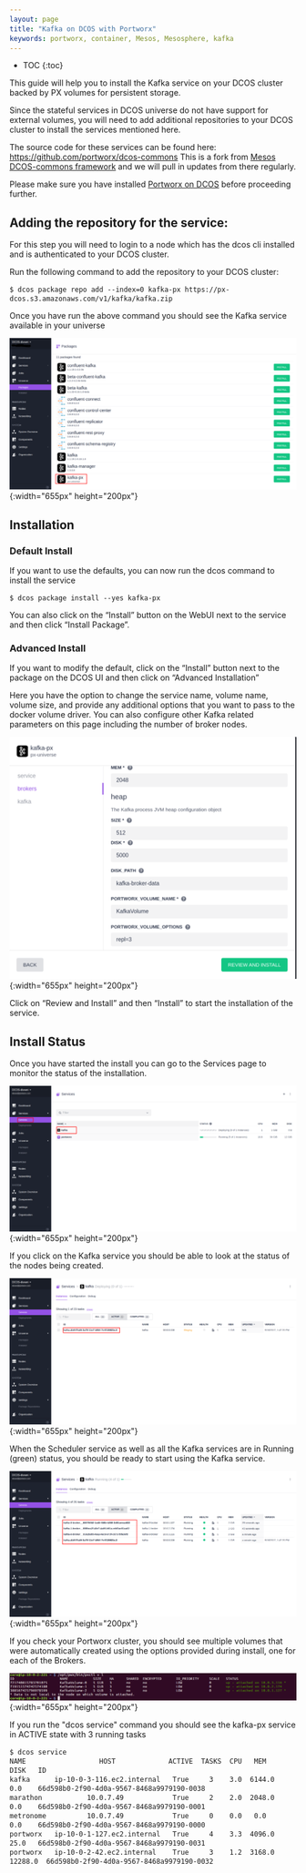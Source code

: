 ```yaml
---
layout: page
title: "Kafka on DCOS with Portworx"
keywords: portworx, container, Mesos, Mesosphere, kafka
---
```


* TOC
{:toc}

This guide will help you to install the Kafka service on your DCOS cluster backed by PX volumes for persistent storage.

Since the stateful services in DCOS universe do not have support for external volumes, you will need to add additional
repositories to your DCOS cluster to install the services mentioned here. 

The source code for these services can be found here: https://github.com/portworx/dcos-commons
This is a fork from [Mesos DCOS-commons framework](https://github.com/mesosphere/dcos-commons) and we will pull in updates from there regularly.

Please make sure you have installed [Portworx on DCOS](/scheduler/mesosphere-dcos/install.html) before proceeding further.

## Adding the repository for the service:

For this step you will need to login to a node which has the dcos cli installed and is authenticated to your DCOS cluster.

Run the following command to add the repository to your DCOS cluster:

```
$ dcos package repo add --index=0 kafka-px https://px-dcos.s3.amazonaws.com/v1/kafka/kafka.zip
```

Once you have run the above command you should see the Kafka service available in your universe

![Kafka-PX in DCOS Universe](/images/dcos-kafka-px-universe.png){:width="655px" height="200px"}

## Installation
### Default Install
If you want to use the defaults, you can now run the dcos command to install the service
```
$ dcos package install --yes kafka-px
```
You can also click on the  “Install” button on the WebUI next to the service and then click “Install Package”.

### Advanced Install
If you want to modify the default, click on the “Install” button next to the package on the DCOS UI and then click on
“Advanced Installation”

Here you have the option to change the service name, volume name, volume size, and provide any additional options that you
want to pass to the docker volume driver. You can also configure other Kafka related parameters on this page including the
number of broker nodes.

![Kafka-PX install options](/images/dcos-kafka-px-install-options.png){:width="655px" height="200px"}

Click on “Review and Install” and then “Install” to start the installation of the service.

## Install Status
Once you have started the install you can go to the Services page to monitor the status of the installation.

![Kafka-PX on services page](/images/dcos-kafka-px-service.png){:width="655px" height="200px"}

If you click on the Kafka service you should be able to look at the status of the nodes being created. 

![Kafka-PX install started](/images/dcos-kafka-px-started-install.png){:width="655px" height="200px"}

When the Scheduler service as well as all the Kafka services are in Running (green) status, you should be ready to start using the
Kafka service.

![Kafka-PX install finished](/images/dcos-kafka-px-finished-install.png){:width="655px" height="200px"}

If you check your Portworx cluster, you should see multiple volumes that were automatically created using the options
provided during install, one for each of the Brokers.

![Kafka-PX volumes](/images/dcos-kafka-px-volume-list.png){:width="655px" height="200px"}

If you run the "dcos service" command you should see the kafka-px service in ACTIVE state with 3 running tasks

```
$ dcos service
NAME                  HOST             ACTIVE  TASKS  CPU   MEM      DISK   ID                                         
kafka      ip-10-0-3-116.ec2.internal   True     3    3.0  6144.0    0.0    66d598b0-2f90-4d0a-9567-8468a9979190-0038  
marathon           10.0.7.49            True     2    2.0  2048.0    0.0    66d598b0-2f90-4d0a-9567-8468a9979190-0001  
metronome          10.0.7.49            True     0    0.0   0.0      0.0    66d598b0-2f90-4d0a-9567-8468a9979190-0000  
portworx   ip-10-0-1-127.ec2.internal   True     4    3.3  4096.0    25.0   66d598b0-2f90-4d0a-9567-8468a9979190-0031  
portworx   ip-10-0-2-42.ec2.internal    True     3    1.2  3168.0  12288.0  66d598b0-2f90-4d0a-9567-8468a9979190-0032
```
